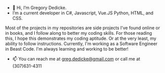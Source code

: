 - 👋 Hi, I’m Gregory Dedicke. 
- I’m a current developer in C#, Javascript, Vue.JS Python, HTML, and CSS.

Most of the projects in my repositories are side projects I've found online or in books, and I follow along to better my coding skills. For those reading this, I hope this demonstrates my coding aptitude. Or at the very least, my ability to follow instructions. Currently, I'm working as a Software Engineer in Beast Code. I'm always learning and working to be better!

- 📫 You can reach me at greg.dedicke@gmail.com or call me at (307)631-4311

<!---
Renegade1911/Renegade1911 is a ✨ special ✨ repository because its `README.md` (this file) appears on your GitHub profile.
You can click the Preview link to take a look at your changes.
--->

